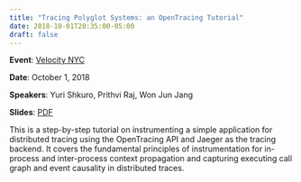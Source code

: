 ```yaml
---
title: "Tracing Polyglot Systems: an OpenTracing Tutorial"
date: 2018-10-01T20:35:00-05:00
draft: false
---
```


**Event**: [Velocity NYC](https://conferences.oreilly.com/velocity/vl-ny/public/schedule/detail/70000)

**Date**: October 1, 2018

**Speakers**: Yuri Shkuro, Prithvi Raj, Won Jun Jang

**Slides**: [PDF](https://cdn.oreillystatic.com/en/assets/1/event/275/Tracing%20polyglot%20systems_%20An%20OpenTracing%20tutorial%20Presentation.pdf)

This is a step-by-step tutorial on instrumenting a simple application for distributed tracing using the OpenTracing API and Jaeger as the tracing backend. It covers the fundamental principles of instrumentation for in-process and inter-process context propagation and capturing executing call graph and event causality in distributed traces.
